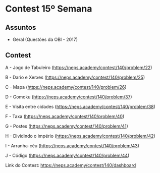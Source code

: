 # Contest 15º Semana

## Assuntos

- Geral (Questões da OBI - 2017)

## Contest

A - Jogo de Tabuleiro (https://neps.academy/contest/140/problem/22)

B - Dario e Xerxes (https://neps.academy/contest/140/problem/25)

C - Mapa (https://neps.academy/contest/140/problem/26)

D - Gomoku (https://neps.academy/contest/140/problem/37)

E - Visita entre cidades (https://neps.academy/contest/140/problem/38)

F - Taxa (https://neps.academy/contest/140/problem/40)

G - Postes (https://neps.academy/contest/140/problem/41)

H - Dividindo o império (https://neps.academy/contest/140/problem/42)

I - Arranha-céu (https://neps.academy/contest/140/problem/43)

J - Código (https://neps.academy/contest/140/problem/44)
	
Link do Contest: https://neps.academy/contest/140/dashboard
